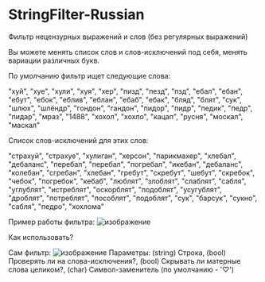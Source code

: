 # StringFilter-Russian
Фильтр нецензурных выражений и слов (без регулярных выражений)

Вы можете менять список слов и слов-исключений под себя, менять вариации различных букв.

По умолчанию фильтр ищет следующие слова:

  "хуй", "хуе", "хули", "хуя", "хер",
  "пизд", "пезд", "пзд",
  "ебал", "ебан", "ебут", "ебок", "еблив", "еблан", "ебаб", "ебак",
  "бляд", "блят", "сук", "шлюх", "шлёндр", "гондон", "гандон", "пидор", "пидр", "педик", "педр", "пидар", "мраз",
  "1488", "хохол", "хохло", "кацап", "русня", "москал", "маскал"

Список слов-исключений для этих слов:

  "страхуй", "страхуе", "хулиган", "херсон", "парикмахер",
  "хлебал", "дебаланс", "перебал", "перебал", "погребал", "икебан", "дебаланс", "колебан", "сгребан", "хлебан", "гребут", "скребут", "шебут", "скребок", "чебок", "погребок", "кебаб",
  "люблят", "злоблят", "слаблят", "сабля", "углублят", "истреблят", "оскорблят", "подоблят", "усугублят", "дроблят", "потреблят", "пособлят", "подоблят",
  "сук", "барсук", "сукно", "сабля", "педро",
  "хохлома"

Пример работы фильтра:
![изображение](https://user-images.githubusercontent.com/37770139/170239970-05958f4c-b858-480b-a10f-244f7f7d3f96.png)

Как использовать?

Сам фильтр:
![изображение](https://user-images.githubusercontent.com/37770139/170240391-22b3384e-0ead-4a08-93ab-274678137f9c.png)
Параметры:
(string) Строка, (bool) Проверять ли на слова-исключения?, (bool) Скрывать ли матерные слова целиком?, (char) Символ-заменитель (по умолчанию - '♡')

